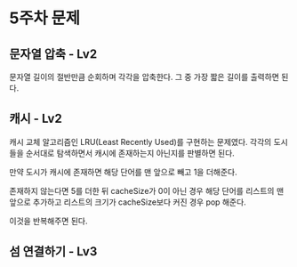 # 5주차 문제

## 문자열 압축 - Lv2
문자열 길이의 절반만큼 순회하며 각각을 압축한다. 그 중 가장 짧은 길이를 출력하면 된다.

## 캐시 - Lv2
캐시 교체 알고리즘인 LRU(Least Recently Used)를 구현하는 문제였다. 각각의 도시들을 순서대로 탐색하면서 캐시에 존재하는지 아닌지를 판별하면 된다.

만약 도시가 캐시에 존재하면 해당 단어를 맨 앞으로 빼고 1을 더해준다.

존재하지 않는다면 5를 더한 뒤 cacheSize가 0이 아닌 경우 해당 단어를 리스트의 맨 앞으로 추가하고 리스트의 크기가 cacheSize보다 커진 경우 pop 해준다.

이것을 반복해주면 된다.

## 섬 연결하기 - Lv3
